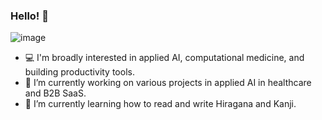 ### Hello! 👋

![image](https://cdn.wallpapersafari.com/56/62/hnu7Bg.jpg)

- 💻 I'm broadly interested in applied AI, computational medicine, and building productivity tools.
- 🔭 I’m currently working on various projects in applied AI in healthcare and B2B SaaS.
- 🌱 I’m currently learning how to read and write Hiragana and Kanji.

<!--
- 👯 I’m looking to collaborate on 
- 🤔 I’m looking for help with ...
- 💬 Ask me about ...
- 📫 How to reach me: ...
- 😄 Pronouns: ...
- ⚡ Fun fact: ...
-->
